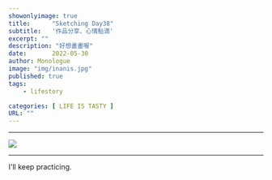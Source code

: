 ```yaml
---
showonlyimage: true
title:      "Sketching Day38"
subtitle:   '作品分享、心情點滴'
excerpt: ""
description: "好想畫畫喔"
date:       2022-05-30
author: Monologue    
image: "img/inanis.jpg"
published: true 
tags:
    - lifestory

categories: [ LIFE IS TASTY ]
URL: ""
---
```

***

![](/blog/sketch/d38-1.jpg)  


***
I'll keep practicing.
<!--more-->
